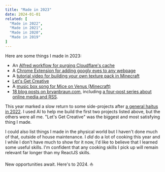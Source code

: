 ```yaml
---
title: "Made in 2023"
date: 2024-01-01
related: [
  "Made in 2022",
  "Made in 2021",
  "Made in 2020",
  "Made in 2019"
]
---
```


Here are some things I made in 2023:

- An [Alfred workflow for purging Cloudflare's cache](https://github.com/bryanbraun/cloudflare-purge-alfred-workflow)
- A [Chrome Extension for adding googly eyes to any webpage](https://github.com/bryanbraun/googly)
- A [tutorial video for building your own texture pack in Minecraft](https://www.youtube.com/watch?v=qVA9HfIvQlc)
- [Let's Get Creative](https://www.bryanbraun.com/lets-get-creative/)
- A [music box song for Mice on Venus (Minecraft)](https://musicbox.fun/#1XQAAAAKCAgAAAAAAAABBqEgrkn_FugMYQwoROL_plV5lzTZ183dlE-iiJ7-iX7mQXa9yXOBc6FuGC33ZUlP1k9HHSGhw4KGakLgYwwHc2HHxHZy1elWVPVzh2demKJhkV3lASBwcnLI-vq2_VaGjXo9QZ7LuUV2p9XGaHdZhjfIGcL7hORwA7BogpxcE1ZeHDyIoskVsHU6Ai9Z8lYKHO7FsnbH_IlyGoLlnvSU_liCqJzIeGvnjfQgHEprSKRTDHFimYCkkgxhw2wssdmakNkdFnWT1uvzGx6qbUsKNyeHOArhVOIgh0v7K5e139rGQPEn3IoxIvKuE8LIsLDu5WOc01OOAtdJEsaJMfczEDekVI6VpdIDFnaO0nOLLycN2KYU8xlpAONDpsOIaTw7l1dkwiqbyTK5sJ0ZsA_U5tF4Vfu_MEdvZ6shxDCZsTs5ywTltqJqmnLm2gA9Uh22OK8g18A195ffCvG4xBvDKcjeM2Y_Od4sAsC3BRqat21eK6PvPOkni_5A5j0OqSAj1VWJ1KOc_Fib_opTBM7H4aifM9X7ILowJiomYW_2yadAR2OGzFp-gqR6GpJxurfa1PsDj0v_uCaro)
- [18 blog posts on bryanbraun.com]({{site.url}}/blog/#y2023), including [a four-post series about online media and RSS]({{site.url}}/2023/11/26/i-needed-to-be-happier/).

This year marked a slow return to some side-projects after [a general haitus in 2022]({{site.url}}/2023/01/03/made-in-2022/). I used AI to help me build the first two projects listed above, but the others were all me. "Let's Get Creative" was the biggest and most satisfying thing I made.

I could also list things I made in the physical world but I haven't done much of that, outside of house maintenance. I *did* do a lot of cooking this year and I while I don't have much to show for it now, I'd like to believe that I learned some useful skills. I'm confident that any cooking skills I pick up will remain relevant far longer than my ReactJS skills.

New opportunities await. Here's to 2024. ⛵️
